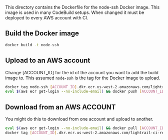 This directory contains the Dockerfile for the node-ssh Docker image.  This image is used in many CodeBuild setups.  When changed it must be deployed to every AWS account with CI.

## Build the Docker image

```bash
docker build -t node-ssh
```

## Upload to an AWS account

Change [ACCOUNT_ID] for the id of the account you want to add the build image to.  This assumed `node-ssh` is the tag for the Docker image to upload.

```bash
docker tag node-ssh [ACCOUNT_ID].dkr.ecr.us-west-2.amazonaws.com/lightrail-ci-resources-20170717-node-ssh
eval $(aws ecr get-login --no-include-email) && docker push [ACCOUNT_ID].dkr.ecr.us-west-2.amazonaws.com/lightrail-ci-resources-20170717-node-ssh

```

## Download from an AWS ACCOUNT

You might do this to download from one account and upload to another.

```bash
eval $(aws ecr get-login --no-include-email) && docker pull [ACCOUNT_ID].dkr.ecr.us-west-2.amazonaws.com/lightrail-ci-resources-20170717-node-ssh
docker tag [ACCOUNT_ID].dkr.ecr.us-west-2.amazonaws.com/lightrail-ci-resources-20170717-node-ssh node-ssh
```
